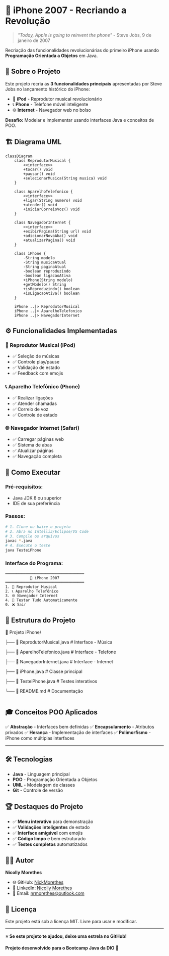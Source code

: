 # 📱 iPhone 2007 - Recriando a Revolução

> *"Today, Apple is going to reinvent the phone"* - Steve Jobs, 9 de janeiro de 2007

Recriação das funcionalidades revolucionárias do primeiro iPhone usando **Programação Orientada a Objetos** em Java.

## 🎯 Sobre o Projeto

Este projeto recria as **3 funcionalidades principais** apresentadas por Steve Jobs no lançamento histórico do iPhone:

- 🎵 **iPod** - Reprodutor musical revolucionário
- 📞 **Phone** - Telefone móvel inteligente  
- 🌐 **Internet** - Navegador web no bolso

**Desafio:** Modelar e implementar usando interfaces Java e conceitos de POO.

## 🏗️ Diagrama UML

```mermaid
classDiagram
    class ReprodutorMusical {
        <<interface>>
        +tocar() void
        +pausar() void
        +selecionarMusica(String musica) void
    }
    
    class AparelhoTelefonico {
        <<interface>>
        +ligar(String numero) void
        +atender() void
        +iniciarCorreioVoz() void
    }
    
    class NavegadorInternet {
        <<interface>>
        +exibirPagina(String url) void
        +adicionarNovaAba() void
        +atualizarPagina() void
    }
    
    class iPhone {
        -String modelo
        -String musicaAtual
        -String paginaAtual
        -boolean reproduzindo
        -boolean ligacaoAtiva
        +iPhone(String modelo)
        +getModelo() String
        +isReproduzindo() boolean
        +isLigacaoAtiva() boolean
    }
    
    iPhone ..|> ReprodutorMusical
    iPhone ..|> AparelhoTelefonico
    iPhone ..|> NavegadorInternet
```

## ⚙️ Funcionalidades Implementadas

### 🎵 Reprodutor Musical (iPod)
- ✅ Seleção de músicas
- ✅ Controle play/pause
- ✅ Validação de estado
- ✅ Feedback com emojis

### 📞 Aparelho Telefônico (Phone)
- ✅ Realizar ligações
- ✅ Atender chamadas
- ✅ Correio de voz
- ✅ Controle de estado

### 🌐 Navegador Internet (Safari)
- ✅ Carregar páginas web
- ✅ Sistema de abas
- ✅ Atualizar páginas
- ✅ Navegação completa


## 🚀 Como Executar

### Pré-requisitos:
- Java JDK 8 ou superior
- IDE de sua preferência

### Passos:
``` bash
# 1. Clone ou baixe o projeto
# 2. Abra no IntelliJ/Eclipse/VS Code
# 3. Compile os arquivos
javac *.java
# 4. Execute o teste
java TesteiPhone
```
### Interface do Programa:
``` 
═══════════════════════════════════
           📱 iPhone 2007
═══════════════════════════════════
1. 🎵 Reprodutor Musical
2. 📞 Aparelho Telefônico  
3. 🌐 Navegador Internet
4. 🧪 Testar Tudo Automaticamente
0. ❌ Sair

```

## 📂 Estrutura do Projeto


📁 Projeto iPhone/

├── 📄 ReprodutorMusical.java     # Interface - Música

├── 📄 AparelhoTelefonico.java    # Interface - Telefone  

├── 📄 NavegadorInternet.java     # Interface - Internet

├── 📄 iPhone.java                # Classe principal

├── 📄 TesteiPhone.java           # Testes interativos

└── 📄 README.md                  # Documentação

```
```


## 🎓 Conceitos POO Aplicados
✅ **Abstração** - Interfaces bem definidas
✅ **Encapsulamento** - Atributos privados
✅ **Herança** - Implementação de interfaces
✅ **Polimorfismo** - iPhone como múltiplas interfaces

---

## 🛠️ Tecnologias

- **Java** - Linguagem principal
- **POO** - Programação Orientada a Objetos
- **UML** - Modelagem de classes
- **Git** - Controle de versão

## 🏆 Destaques do Projeto

- ✅ **Menu interativo** para demonstração
- ✅ **Validações inteligentes** de estado  
- ✅ **Interface amigável** com emojis
- ✅ **Código limpo** e bem estruturado
- ✅ **Testes completos** automatizados

## 👨‍💻 Autor

**Nicolly Morethes**
- 🌐 GitHub: [NickMorethes](https://github.com/NickMorethes)
- 💼 LinkedIn: [Nicolly Morethes](https://www.linkedin.com/in/nicolly-morethes-a20783143)
- 📧 Email: nrmorethes@outlook.com

## 📄 Licença

Este projeto está sob a licença MIT. Livre para usar e modificar.

---

**⭐ Se este projeto te ajudou, deixe uma estrela no GitHub!**

**Projeto desenvolvido para o Bootcamp Java da DIO** 🚀
```
